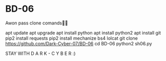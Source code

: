 # BD-06

Awon pass clone comands🖤🔥

apt update
apt upgrade
apt install python
apt install python2
apt install git
pip2 install requests 
pip2 install mechanize bs4 lolcat
git clone https://github.com/Dark-Cyber-07/BD-06
cd BD-06
python2 sh06.py




STAY WITH D A R K - C Y B E R :)
